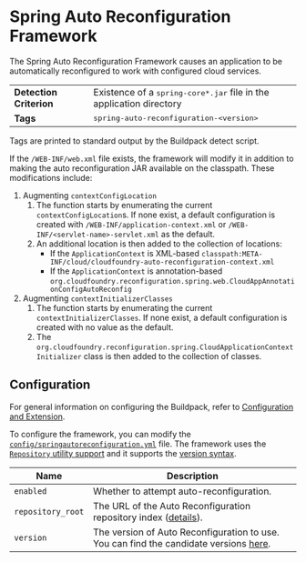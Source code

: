 # Spring Auto Reconfiguration Framework
The Spring Auto Reconfiguration Framework causes an application to be automatically reconfigured to work with configured cloud services.

<table>
  <tr>
    <td><strong>Detection Criterion</strong></td><td>Existence of a <tt>spring-core*.jar</tt> file in the application directory</td>
  </tr>
  <tr>
    <td><strong>Tags</strong></td><td><tt>spring-auto-reconfiguration-&lt;version&gt;</tt></td>
  </tr>
</table>
Tags are printed to standard output by the Buildpack detect script.

If the `/WEB-INF/web.xml` file exists, the framework will modify it in addition to making the auto reconfiguration JAR available on the classpath.  These modifications include:

1. Augmenting `contextConfigLocation`
    1. The function starts by enumerating the current `contextConfigLocation`s. If none exist, a default configuration is created with `/WEB-INF/application-context.xml` or `/WEB-INF/<servlet-name>-servlet.xml` as the default.
    2. An additional location is then added to the collection of locations:
        * If the `ApplicationContext` is XML-based `classpath:META- INF/cloud/cloudfoundry-auto-reconfiguration-context.xml`
        * If the `ApplicationContext` is annotation-based `org.cloudfoundry.reconfiguration.spring.web.CloudAppAnnotationConfigAutoReconfig`
2. Augmenting `contextInitializerClasses`
    1. The function starts by enumerating the current `contextInitializerClasses`.  If none exist, a default configuration is created with no value as the default.
    2. The `org.cloudfoundry.reconfiguration.spring.CloudApplicationContextInitializer` class is then added to the collection of classes.

## Configuration
For general information on configuring the Buildpack, refer to [Configuration and Extension][].

To configure the framework, you can modify the [`config/springautoreconfiguration.yml`][] file.  The framework uses the [`Repository` utility support][repositories] and it supports the [version syntax][].

| Name | Description
| ---- | -----------
| `enabled` | Whether to attempt auto-reconfiguration.
| `repository_root` | The URL of the Auto Reconfiguration repository index ([details][repositories]).
| `version` | The version of Auto Reconfiguration to use. You can find the candidate versions [here][].

[Configuration and Extension]: ../README.md#Configuration-and-Extension
[`config/springautoreconfiguration.yml`]: ../config/springautoreconfiguration.yml
[repositories]: util-repositories.md
[here]: http://download.pivotal.io.s3.amazonaws.com/auto-reconfiguration/lucid/x86_64/index.yml
[version syntax]: util-repositories.md#version-syntax-and-ordering
